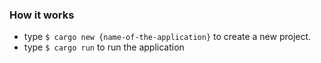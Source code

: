 ### How it works
- type `$ cargo new {name-of-the-application}` to create a new project.
- type `$ cargo run` to run the application